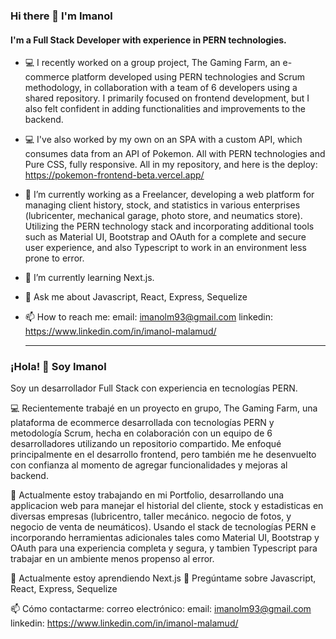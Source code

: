 ### Hi there 👋 I'm Imanol
#### I'm a Full Stack Developer with experience in PERN technologies.

- 💻 I recently worked on a group project, The Gaming Farm, an e-commerce platform developed using PERN technologies and Scrum methodology, in collaboration with a team of 6 developers using a shared repository. I primarily focused on frontend development, but I also felt confident in adding functionalities and improvements to the backend.
- 💻 I've also worked by my own on an SPA with a custom API, which consumes data from an API of Pokemon. All with PERN technologies and Pure CSS, fully responsive. All in my repository, and here is the deploy: https://pokemon-frontend-beta.vercel.app/

- 🔭 I’m currently working as a Freelancer, developing a web platform for managing client history, stock, and statistics in various enterprises (lubricenter, mechanical garage, photo store, and neumatics store). Utilizing the PERN technology stack and incorporating additional tools such as Material UI, Bootstrap and OAuth for a complete and secure user experience, and also Typescript to work in an environment less prone to error.

- 🌱 I’m currently learning Next.js.
- 💬 Ask me about Javascript, React, Express, Sequelize

- 📫 How to reach me:
  email: imanolm93@gmail.com
  linkedin: https://www.linkedin.com/in/imanol-malamud/
  
  
  ---
  
  
### ¡Hola! 👋 Soy Imanol

Soy un desarrollador Full Stack con experiencia en tecnologías PERN.

💻 Recientemente trabajé en un proyecto en grupo, The Gaming Farm, una plataforma de ecommerce desarrollada con tecnologías PERN y metodología Scrum, hecha en colaboración con un equipo de 6 desarrolladores utilizando un repositorio compartido. Me enfoqué principalmente en el desarrollo frontend, pero también me he desenvuelto con confianza al momento de agregar funcionalidades y mejoras al backend.

🔭 Actualmente estoy trabajando en mi Portfolio, desarrollando una applicacion web para manejar el historial del cliente, stock y estadisticas en diversas empresas (lubricentro, taller mecánico. negocio de fotos, y negocio de venta de neumáticos). Usando el stack de tecnologías PERN e incorporando herramientas adicionales tales como Material UI, Bootstrap y OAuth para una experiencia completa y segura, y tambien Typescript para trabajar en un ambiente menos propenso al error.

🌱 Actualmente estoy aprendiendo Next.js
💬 Pregúntame sobre Javascript, React, Express, Sequelize

📫 Cómo contactarme: correo electrónico: 
  email: imanolm93@gmail.com 
  linkedin: https://www.linkedin.com/in/imanol-malamud/


<!--
**ImanolMalamud/ImanolMalamud** is a ✨ _special_ ✨ repository because its `README.md` (this file) appears on your GitHub profile.

Here are some ideas to get you started:

- 🔭 I’m currently working on ...
- 🌱 I’m currently learning ...
- 👯 I’m looking to collaborate on ...
- 🤔 I’m looking for help with ...
- 💬 Ask me about ...
- 📫 How to reach me: ...
- 😄 Pronouns: ...
- ⚡ Fun fact: ...
-->
